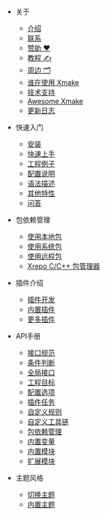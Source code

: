 - 关于
  
  - [介绍](zh-cn/about/introduction.md)
  - [联系](zh-cn/about/contact.md)
  - [赞助 ❤️](zh-cn/about/sponsor.md)
  - [教程 ✍️](zh-cn/about/course.md)
  - [周边 🗂️](zh-cn/about/peripheral_items.md)
  - [谁在使用 Xmake](zh-cn/about/who_is_using_xmake.md)
  - [技术支持](zh-cn/about/technical_support.md)
  - [Awesome Xmake](zh-cn/about/awesome.md)
  - [更新日志](zh-cn/about/changelog.md)
 
- 快速入门

  - [安装](zh-cn/guide/installation.md)
  - [快速上手](zh-cn/guide/quickstart.md)
  - [工程例子](zh-cn/guide/project_examples.md)
  - [配置说明](zh-cn/guide/configuration.md)
  - [语法描述](zh-cn/guide/syntax_description.md)
  - [其他特性](zh-cn/guide/other_features.md)
  - [问答](zh-cn/guide/faq.md)

- 包依赖管理

  - [使用本地包](zh-cn/package/local_package.md)
  - [使用系统包](zh-cn/package/system_package.md)
  - [使用远程包](zh-cn/package/remote_package.md)
  - [Xrepo C/C++ 包管理器](https://xrepo.xmake.io/#/zh-cn/getting_started)

- 插件介绍

  - [插件开发](zh-cn/plugin/plugin_development.md)
  - [内置插件](zh-cn/plugin/builtin_plugins.md)
  - [更多插件](zh-cn/plugin/more_plugins.md)

- API手册

  - [接口规范](zh-cn/manual/specification.md)
  - [条件判断](zh-cn/manual/conditions.md)
  - [全局接口](zh-cn/manual/global_interfaces.md)
  - [工程目标](zh-cn/manual/project_target.md)
  - [配置选项](zh-cn/manual/configuration_option.md)
  - [插件任务](zh-cn/manual/plugin_task.md)
  - [自定义规则](zh-cn/manual/custom_rule.md)
  - [自定义工具链](zh-cn/manual/custom_toolchain.md)
  - [包依赖管理](zh-cn/manual/package_dependencies.md)
  - [内置变量](zh-cn/manual/builtin_variables.md)
  - [内置模块](zh-cn/manual/builtin_modules.md)
  - [扩展模块](zh-cn/manual/extension_modules.md)

- 主题风格

  - [切换主题](zh-cn/theme/switch_theme.md)
  - [内置主题](zh-cn/theme/builtin_themes.md)
